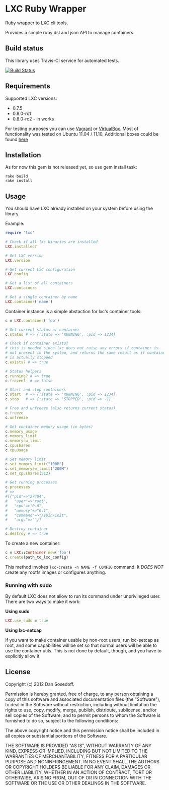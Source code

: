# LXC Ruby Wrapper

Ruby wrapper to [LXC](http://lxc.sourceforge.net/) cli tools. 

Provides a simple ruby dsl and json API to manage containers. 

## Build status

This library uses Travis-CI service for automated tests.

[![Build Status](https://secure.travis-ci.org/stephenrjohnson/lxc-ruby.png?branch=master)](https://travis-ci.org/#!/stephenrjohnson/lxc-ruby)

## Requirements

Supported LXC versions:

- 0.7.5
- 0.8.0-rc1
- 0.8.0-rc2 - in works  

For testing purposes you can use [Vagrant](http://vagrantup.com/) or [VirtualBox](https://www.virtualbox.org/). Most of functionality
was tested on Ubuntu 11.04 / 11.10. Additional boxes could be found [here](http://www.vagrantbox.es/)

## Installation

As for now this gem is not released yet, so use gem install task:

```
rake build
rake install
```

## Usage

You should have LXC already installed on your system before using the library.

Example:

```ruby
require 'lxc'

# Check if all lxc binaries are installed
LXC.installed?

# Get LXC version
LXC.version

# Get current LXC configuration
LXC.config

# Get a list of all containers
LXC.containers

# Get a single container by name
LXC.container('name')
```

Container instance is a simple abstaction for lxc's container tools:

```ruby
c = LXC.container('foo')

# Get current status of container
c.status # => {:state => 'RUNNING', :pid => 1234}

# Check if container exists?
# this is needed since lxc does not raise any errors if container is
# not present in the system, and returns the same result as if container
# is actually stopped
c.exists? # => true

# Status helpers
c.running? # => true
c.frozen?  # => false

# Start and stop containers
c.start  # => {:state => 'RUNNING', :pid => 1234}
c.stop   # => {:state => 'STOPPED', :pid => -1}

# Free and unfreeze (also returns current status)
c.freeze
c.unfreeze

# Get container memory usage (in bytes)
c.memory_usage
c.memory_limit
c.memorysw_limit
c.cpushares
c.cpuusage

# Set memory limit
c.set_memory_limit("100M")
c.set_memorysw_limit("200M")
c.set_cpushares(512)

# Get running processes
c.processes 
# => 
#[{"pid"=>"27404",
#   "user"=>"root",
#   "cpu"=>"0.0",
#   "memory"=>"0.1",
#   "command"=>"/sbin/init",
#   "args"=>""}]

# Destroy container
c.destroy # => true
```

To create a new container:

``` ruby
c = LXC::Container.new('foo')
c.create(path_to_lxc_config)
```

This method invokes ```lxc-create -n NAME -f CONFIG``` command. It *DOES NOT* create 
any rootfs images or configures anything.

### Running with sudo

By default LXC does not allow to run its command under unprivileged user. There are
two ways to make it work: 

**Using sudo**

```ruby
LXC.use_sudo = true
```

**Using lxc-setcap**

If you want to make container usable by non-root users, run lxc-setcap as root, and some capabilities will be set so that normal users will be able to use the container utils. This is not done by default, though, and you have to explicitly allow it.


## License

Copyright (c) 2012 Dan Sosedoff.

Permission is hereby granted, free of charge, to any person obtaining a copy of this software and associated documentation files (the "Software"), to deal in the Software without restriction, including without limitation the rights to use, copy, modify, merge, publish, distribute, sublicense, and/or sell copies of the Software, and to permit persons to whom the Software is furnished to do so, subject to the following conditions:

The above copyright notice and this permission notice shall be included in all copies or substantial portions of the Software.

THE SOFTWARE IS PROVIDED "AS IS", WITHOUT WARRANTY OF ANY KIND, EXPRESS OR IMPLIED, INCLUDING BUT NOT LIMITED TO THE WARRANTIES OF MERCHANTABILITY, FITNESS FOR A PARTICULAR PURPOSE AND NONINFRINGEMENT. IN NO EVENT SHALL THE AUTHORS OR COPYRIGHT HOLDERS BE LIABLE FOR ANY CLAIM, DAMAGES OR OTHER LIABILITY, WHETHER IN AN ACTION OF CONTRACT, TORT OR OTHERWISE, ARISING FROM, OUT OF OR IN CONNECTION WITH THE SOFTWARE OR THE USE OR OTHER DEALINGS IN THE SOFTWARE.